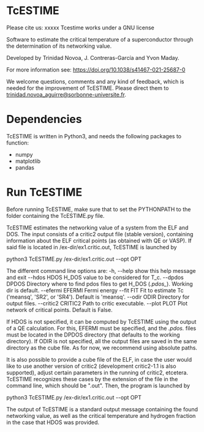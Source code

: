 
# TcESTIME
Please cite us: xxxxx
Tcestime works under a GNU license

Software to estimate the critical temperature of a superconductor
through the determination of its networking value.

Developed by Trinidad Novoa, J. Contreras-García and Yvon Maday.

For more information see: https://doi.org/10.1038/s41467-021-25687-0

We welcome questions, comments and any kind of feedback, which is 
needed for the improvement of TcESTIME. Please direct them to 
trinidad.novoa_aguirre@sorbonne-universite.fr.

#  Dependencies 

TcESTIME is written in Python3, and needs the following packages to
function:

* numpy
* matplotlib
* pandas



#  Run TcESTIME  

Before running TcESTIME, make sure that to set the PYTHONPATH to the folder containing the TcESTIME.py file.

TcESTIME estimates the networking value of a system from the ELF and
DOS. The input consists of a critic2 output file (stable version), containing
information about the ELF critical points (as obtained with QE or VASP).
If said file is located in /ex-dir/ex1.critic.out, TcESTIME is 
launched by

python3 TcESTIME.py /ex-dir/ex1.critic.out --opt OPT

The different command line options are:
  -h, --help         show this help message and exit
  --hdos HDOS        H_DOS value to be considered for T_c.
  --dpdos DPDOS      Directory where to find pdos files to get H_DOS (*.pdos_*). Working dir is
                     default.
  --efermi EFERMI    Fermi energy
  --fit FIT          Fit to estimate Tc ('meansq', 'SR2', or 'SR4'). Default is 'meansq'.
  --odir ODIR        Directory for output files.
  --critic2 CRITIC2  Path to critic executable.
  --plot PLOT        Plot network of critical points. Default is False.


If HDOS is not specified, it can be computed by TcESTIME using the 
output of a QE calculation. For this, EFERMI must be specified, and
the *.pdos.* files must be located in the DPDOS directory (that defaults
to the working directory).
If ODIR is not specified, all the output files are saved in the same 
directory as the cube file. As for now, we recommend using absolute 
paths. 

It is also possible to provide a cube file of the ELF, in case the user 
would like to use another version of critic2 (development critic2-1.1 
is also supported), adjust certain parameters in the running of critic2,
etcetera. TcESTIME recognizes these cases by the extension of the file
in the command line, which should be ".out". Then, the program is 
launched by

python3 TcESTIME.py /ex-dir/ex1.critic.out --opt OPT

The output of TcESTIME is a standard output message containing the found
networking value, as well as the critical temperature and hydrogen 
fraction in the case that HDOS was provided. 

